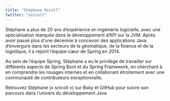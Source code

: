 ```yaml
---
title: "Stéphane Nicoll"
twitter: "snicoll"
---
```


Stéphane a plus de 20 ans d’expérience en ingénierie logicielle, avec une spécialisation marquée dans le développement d’API sur la JVM. Après avoir passé plus d’une décennie à concevoir des applications Java d’envergure dans les secteurs de la géomatique, de la finance et de la logistique, il a rejoint l’équipe cœur de Spring en 2014.

Au sein de l’équipe Spring, Stéphane a eu le privilège de travailler sur différents aspects de Spring Boot et du Spring Framework, en cherchant à en comprendre les rouages internes et en collaborant étroitement avec une communauté de contributeurs exceptionnelle.

Retrouvez Stéphane (« snicoll ») sur Bsky et GitHub pour suivre son parcours dans l’univers du développement Java